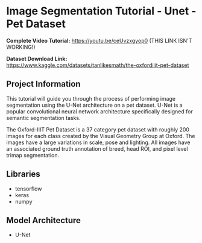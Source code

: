 # Image Segmentation Tutorial - Unet - Pet Dataset

**Complete Video Tutorial:** https://youtu.be/ceUvzxgyop0 (THIS LINK ISN'T WORKING!)

**Dataset Download Link:** https://www.kaggle.com/datasets/tanlikesmath/the-oxfordiiit-pet-dataset

## Project Information

This tutorial will guide you through the process of performing image segmentation using the U-Net architecture on a pet dataset. U-Net is a popular convolutional neural network architecture specifically designed for semantic segmentation tasks.

The Oxford-IIIT Pet Dataset is a 37 category pet dataset with roughly 200 images for each class created by the Visual Geometry Group at Oxford. The images have a large variations in scale, pose and lighting. All images have an associated ground truth annotation of breed, head ROI, and pixel level trimap segmentation.

## Libraries

- tensorflow
- keras
- numpy

## Model Architecture

- U-Net
